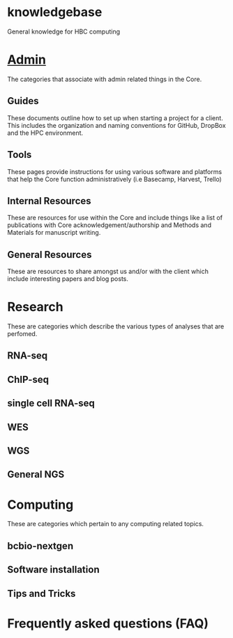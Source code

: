 # knowledgebase
General knowledge for HBC computing

# [Admin](https://github.com/hbc/knowledgebase/tree/org_test/admin) 

The categories that associate with admin related things in the Core.

## Guides
These documents outline how to set up when starting a project for a client. This includes the organization and naming conventions for GitHub, DropBox and the HPC environment.

## Tools
These pages provide instructions for using various software and platforms that help the Core function administratively (i.e Basecamp, Harvest, Trello) 	 	

## Internal Resources
These are resources for use within the Core and include things like a list of publications with Core acknowledgement/authorship and Methods and Materials for manuscript writing.

## General Resources
These are resources to share amongst us and/or with the client which include interesting papers and blog posts.


# Research

These are categories which describe the various types of analyses that are perfomed.

## RNA-seq
## ChIP-seq
## single cell RNA-seq
## WES
## WGS
## General NGS

# Computing

These are categories which pertain to any computing related topics.

## bcbio-nextgen

## Software installation

## Tips and Tricks


# Frequently asked questions (FAQ)

